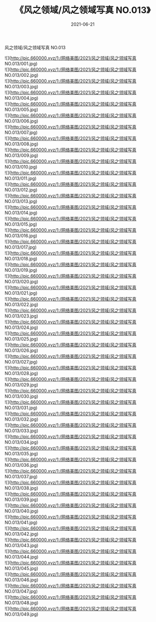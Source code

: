 ﻿---
layout: post
title:  《风之领域/风之领域写真 NO.013》
date:   2021-06-21
img: http://pic.660000.xyz/1:/网络美图/2021/风之领域/风之领域写真 NO.013/000.jpg
categories: [美女, 清纯, 唯美]
---

风之领域/风之领域写真 NO.013

 ![](http://pic.660000.xyz/1:/网络美图/2021/风之领域/风之领域写真 NO.013/001.jpg) <br>![](http://pic.660000.xyz/1:/网络美图/2021/风之领域/风之领域写真 NO.013/002.jpg) <br>![](http://pic.660000.xyz/1:/网络美图/2021/风之领域/风之领域写真 NO.013/003.jpg) <br>![](http://pic.660000.xyz/1:/网络美图/2021/风之领域/风之领域写真 NO.013/004.jpg) <br>![](http://pic.660000.xyz/1:/网络美图/2021/风之领域/风之领域写真 NO.013/005.jpg) <br>![](http://pic.660000.xyz/1:/网络美图/2021/风之领域/风之领域写真 NO.013/006.jpg) <br>![](http://pic.660000.xyz/1:/网络美图/2021/风之领域/风之领域写真 NO.013/007.jpg) <br>![](http://pic.660000.xyz/1:/网络美图/2021/风之领域/风之领域写真 NO.013/008.jpg) <br>![](http://pic.660000.xyz/1:/网络美图/2021/风之领域/风之领域写真 NO.013/009.jpg) <br>![](http://pic.660000.xyz/1:/网络美图/2021/风之领域/风之领域写真 NO.013/010.jpg) <br>![](http://pic.660000.xyz/1:/网络美图/2021/风之领域/风之领域写真 NO.013/011.jpg) <br>![](http://pic.660000.xyz/1:/网络美图/2021/风之领域/风之领域写真 NO.013/012.jpg) <br>![](http://pic.660000.xyz/1:/网络美图/2021/风之领域/风之领域写真 NO.013/013.jpg) <br>![](http://pic.660000.xyz/1:/网络美图/2021/风之领域/风之领域写真 NO.013/014.jpg) <br>![](http://pic.660000.xyz/1:/网络美图/2021/风之领域/风之领域写真 NO.013/015.jpg) <br>![](http://pic.660000.xyz/1:/网络美图/2021/风之领域/风之领域写真 NO.013/016.jpg) <br>![](http://pic.660000.xyz/1:/网络美图/2021/风之领域/风之领域写真 NO.013/017.jpg) <br>![](http://pic.660000.xyz/1:/网络美图/2021/风之领域/风之领域写真 NO.013/018.jpg) <br>![](http://pic.660000.xyz/1:/网络美图/2021/风之领域/风之领域写真 NO.013/019.jpg) <br>![](http://pic.660000.xyz/1:/网络美图/2021/风之领域/风之领域写真 NO.013/020.jpg) <br>![](http://pic.660000.xyz/1:/网络美图/2021/风之领域/风之领域写真 NO.013/021.jpg) <br>![](http://pic.660000.xyz/1:/网络美图/2021/风之领域/风之领域写真 NO.013/022.jpg) <br>![](http://pic.660000.xyz/1:/网络美图/2021/风之领域/风之领域写真 NO.013/023.jpg) <br>![](http://pic.660000.xyz/1:/网络美图/2021/风之领域/风之领域写真 NO.013/024.jpg) <br>![](http://pic.660000.xyz/1:/网络美图/2021/风之领域/风之领域写真 NO.013/025.jpg) <br>![](http://pic.660000.xyz/1:/网络美图/2021/风之领域/风之领域写真 NO.013/026.jpg) <br>![](http://pic.660000.xyz/1:/网络美图/2021/风之领域/风之领域写真 NO.013/027.jpg) <br>![](http://pic.660000.xyz/1:/网络美图/2021/风之领域/风之领域写真 NO.013/028.jpg) <br>![](http://pic.660000.xyz/1:/网络美图/2021/风之领域/风之领域写真 NO.013/029.jpg) <br>![](http://pic.660000.xyz/1:/网络美图/2021/风之领域/风之领域写真 NO.013/030.jpg) <br>![](http://pic.660000.xyz/1:/网络美图/2021/风之领域/风之领域写真 NO.013/031.jpg) <br>![](http://pic.660000.xyz/1:/网络美图/2021/风之领域/风之领域写真 NO.013/032.jpg) <br>![](http://pic.660000.xyz/1:/网络美图/2021/风之领域/风之领域写真 NO.013/033.jpg) <br>![](http://pic.660000.xyz/1:/网络美图/2021/风之领域/风之领域写真 NO.013/034.jpg) <br>![](http://pic.660000.xyz/1:/网络美图/2021/风之领域/风之领域写真 NO.013/035.jpg) <br>![](http://pic.660000.xyz/1:/网络美图/2021/风之领域/风之领域写真 NO.013/036.jpg) <br>![](http://pic.660000.xyz/1:/网络美图/2021/风之领域/风之领域写真 NO.013/037.jpg) <br>![](http://pic.660000.xyz/1:/网络美图/2021/风之领域/风之领域写真 NO.013/038.jpg) <br>![](http://pic.660000.xyz/1:/网络美图/2021/风之领域/风之领域写真 NO.013/039.jpg) <br>![](http://pic.660000.xyz/1:/网络美图/2021/风之领域/风之领域写真 NO.013/040.jpg) <br>![](http://pic.660000.xyz/1:/网络美图/2021/风之领域/风之领域写真 NO.013/041.jpg) <br>![](http://pic.660000.xyz/1:/网络美图/2021/风之领域/风之领域写真 NO.013/042.jpg) <br>![](http://pic.660000.xyz/1:/网络美图/2021/风之领域/风之领域写真 NO.013/043.jpg) <br>![](http://pic.660000.xyz/1:/网络美图/2021/风之领域/风之领域写真 NO.013/044.jpg) <br>![](http://pic.660000.xyz/1:/网络美图/2021/风之领域/风之领域写真 NO.013/045.jpg) <br>![](http://pic.660000.xyz/1:/网络美图/2021/风之领域/风之领域写真 NO.013/046.jpg) <br>![](http://pic.660000.xyz/1:/网络美图/2021/风之领域/风之领域写真 NO.013/047.jpg) <br>![](http://pic.660000.xyz/1:/网络美图/2021/风之领域/风之领域写真 NO.013/048.jpg) <br>![](http://pic.660000.xyz/1:/网络美图/2021/风之领域/风之领域写真 NO.013/049.jpg) <br>